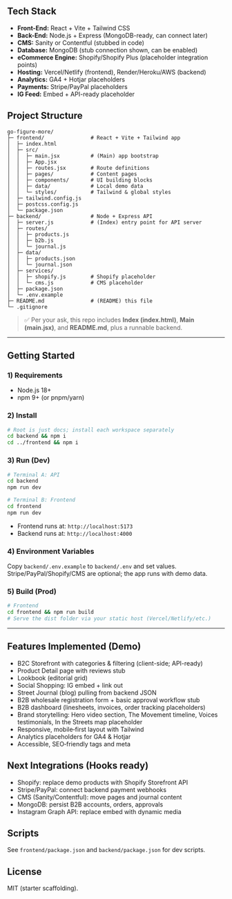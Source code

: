  
## Tech Stack
- **Front-End:** React + Vite + Tailwind CSS
- **Back-End:** Node.js + Express (MongoDB-ready, can connect later)
- **CMS:** Sanity or Contentful (stubbed in code)
- **Database:** MongoDB (stub connection shown, can be enabled)
- **eCommerce Engine:** Shopify/Shopify Plus (placeholder integration points)
- **Hosting:** Vercel/Netlify (frontend), Render/Heroku/AWS (backend)
- **Analytics:** GA4 + Hotjar placeholders
- **Payments:** Stripe/PayPal placeholders
- **IG Feed:** Embed + API-ready placeholder

## Project Structure
```
go-figure-more/
├─ frontend/               # React + Vite + Tailwind app
│  ├─ index.html
│  ├─ src/
│  │  ├─ main.jsx          # (Main) app bootstrap
│  │  ├─ App.jsx
│  │  ├─ routes.jsx        # Route definitions
│  │  ├─ pages/            # Content pages
│  │  ├─ components/       # UI building blocks
│  │  ├─ data/             # Local demo data
│  │  └─ styles/           # Tailwind & global styles
│  ├─ tailwind.config.js
│  ├─ postcss.config.js
│  └─ package.json
├─ backend/                # Node + Express API
│  ├─ server.js            # (Index) entry point for API server
│  ├─ routes/
│  │  ├─ products.js
│  │  ├─ b2b.js
│  │  └─ journal.js
│  ├─ data/
│  │  ├─ products.json
│  │  └─ journal.json
│  ├─ services/
│  │  ├─ shopify.js        # Shopify placeholder
│  │  └─ cms.js            # CMS placeholder
│  ├─ package.json
│  └─ .env.example
├─ README.md               # (README) this file
└─ .gitignore
```

> ✅ Per your ask, this repo includes **Index (index.html)**, **Main (main.jsx)**, and **README.md**, plus a runnable backend.

---

## Getting Started

### 1) Requirements
- Node.js 18+
- npm 9+ (or pnpm/yarn)

### 2) Install
```bash
# Root is just docs; install each workspace separately
cd backend && npm i
cd ../frontend && npm i
```

### 3) Run (Dev)
```bash
# Terminal A: API
cd backend
npm run dev

# Terminal B: Frontend
cd frontend
npm run dev
```
- Frontend runs at: `http://localhost:5173`
- Backend runs at:  `http://localhost:4000`

### 4) Environment Variables
Copy `backend/.env.example` to `backend/.env` and set values. Stripe/PayPal/Shopify/CMS are optional; the app runs with demo data.

### 5) Build (Prod)
```bash
# Frontend
cd frontend && npm run build
# Serve the dist folder via your static host (Vercel/Netlify/etc.)
```

---

## Features Implemented (Demo)
- B2C Storefront with categories & filtering (client-side; API-ready)
- Product Detail page with reviews stub
- Lookbook (editorial grid)
- Social Shopping: IG embed + link out
- Street Journal (blog) pulling from backend JSON
- B2B wholesale registration form + basic approval workflow stub
- B2B dashboard (linesheets, invoices, order tracking placeholders)
- Brand storytelling: Hero video section, The Movement timeline, Voices testimonials, In the Streets map placeholder
- Responsive, mobile‑first layout with Tailwind
- Analytics placeholders for GA4 & Hotjar
- Accessible, SEO‑friendly tags and meta

## Next Integrations (Hooks ready)
- Shopify: replace demo products with Shopify Storefront API
- Stripe/PayPal: connect backend payment webhooks
- CMS (Sanity/Contentful): move pages and journal content
- MongoDB: persist B2B accounts, orders, approvals
- Instagram Graph API: replace embed with dynamic media

## Scripts
See `frontend/package.json` and `backend/package.json` for dev scripts.

## License
MIT (starter scaffolding).
